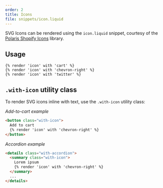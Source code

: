 ```yaml
---
order: 2
title: Icons
file: snippets/icon.liquid
---
```


SVG Icons can be rendered using the `icon.liquid` snippet, courtesy of the [Polaris Shopify Icons](https://polaris.shopify.com/icons) library.

## Usage

```liquid
{% render 'icon' with 'cart' %}
{% render 'icon' with 'chevron-right' %}
{% render 'icon' with 'twitter' %}
```

## `.with-icon` utility class

To render SVG icons inline with text, use the `.with-icon` utility class:

*Add-to-cart example*

```html
<button class="with-icon">
  Add to cart
  {% render 'icon' with 'chevron-right' %}
</button>
```

*Accordion example*

```html
<details class="with-accordion">
  <summary class="with-icon">
    Lorem ipsum
    {% render 'icon' with 'chevron-right' %}
  </summary>
  ...
</details>
```
